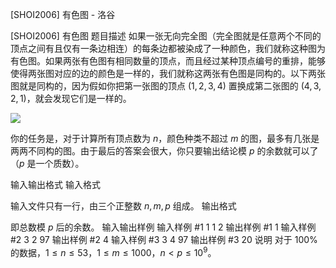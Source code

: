 



[SHOI2006] 有色图 - 洛谷














[SHOI2006] 有色图
题目描述
如果一张无向完全图（完全图就是任意两个不同的顶点之间有且仅有一条边相连）的每条边都被染成了一种颜色，我们就称这种图为有色图。如果两张有色图有相同数量的顶点，而且经过某种顶点编号的重排，能够使得两张图对应的边的颜色是一样的，我们就称这两张有色图是同构的。以下两张图就是同构的，因为假如你把第一张图的顶点 $(1,2,3,4)$ 置换成第二张图的 $(4,3,2,1)$，就会发现它们是一样的。

![](https://cdn.luogu.com.cn/upload/pic/13240.png) 

你的任务是，对于计算所有顶点数为 $n$，颜色种类不超过 $m$ 的图，最多有几张是两两不同构的图。由于最后的答案会很大，你只要输出结论模 $p$ 的余数就可以了（$p$ 是一个质数）。

输入输出格式
输入格式

输入文件只有一行，由三个正整数 $n,m,p$ 组成。
输出格式

即总数模 $p$ 后的余数。
输入输出样例
输入样例 #1
1 1 2
输出样例 #1
1
输入样例 #2
3 2 97
输出样例 #2
4
输入样例 #3
3 4 97
输出样例 #3
20
说明
对于 $100 \%$ 的数据，$1\leq n\leq 53$，$1\leq m\leq 1000$，$n<p\leq 10^9$。






